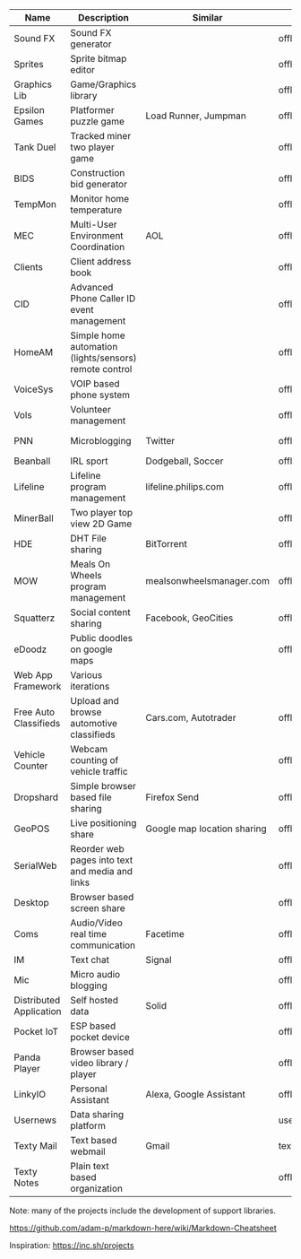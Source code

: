 | Name | Description | Similar | URL | Status |
|---|---|---|---|---|
| Sound FX | Sound FX generator |  | offline | Retired|
| Sprites | Sprite bitmap editor |  | offline | Retired |
| Graphics Lib | Game/Graphics library |  | offline | Retired |
| Epsilon Games | Platformer puzzle game | Load Runner, Jumpman | offline | Retired |
| Tank Duel | Tracked miner two player game | | offline | Retired |
| BIDS | Construction bid generator |  | offline | Paused/Retired |
| TempMon | Monitor home temperature |  | offline | Retired |
| MEC | Multi-User Environment Coordination | AOL | offline | Integrate into future projects |
| Clients | Client address book | | offline | Retired |
| CID | Advanced Phone Caller ID event management |  | offline | Retired |
| HomeAM | Simple home automation (lights/sensors) remote control |  | offline | Retired |
| VoiceSys | VOIP based phone system | | offline | Retired |
| Vols | Volunteer management | | offline | Retired |
| PNN | Microblogging | Twitter | offline | Integrate into future projects |
| Beanball | IRL sport | Dodgeball, Soccer | offline | Paused |
| Lifeline | Lifeline program management | lifeline.philips.com | offline | Retired |
| MinerBall | Two player top view 2D Game | | offline | Retired |
| HDE | DHT File sharing | BitTorrent | offline | Integrate into future projects |
| MOW | Meals On Wheels program management | mealsonwheelsmanager.com | offline | Retired |
| Squatterz | Social content sharing | Facebook, GeoCities | offline | Integrate into future projects|
| eDoodz | Public doodles on google maps | | offline | Retired |
| Web App Framework | Various iterations | |  | Active |
| Free Auto Classifieds | Upload and browse automotive classifieds | Cars.com, Autotrader | offline | Retired |
| Vehicle Counter | Webcam counting of vehicle traffic | | offline | Retired |
| Dropshard | Simple browser based file sharing | Firefox Send | offline | Integrate into future projects |
| GeoPOS | Live positioning share | Google map location sharing | offline | Paused |
| SerialWeb | Reorder web pages into text and media and links |  | offline | Paused |
| Desktop | Browser based screen share | | offline | Paused |
| Coms | Audio/Video real time communication | Facetime | offline | Paused |
| IM | Text chat | Signal | offline | Paused |
| Mic | Micro audio blogging |  | offline | Paused |
| Distributed Application | Self hosted data | Solid | offline | In Progress |
| Pocket IoT | ESP based pocket device | | offline | In Progress |
| Panda Player | Browser based video library / player |  | offline | Paused |
| LinkyIO | Personal Assistant | Alexa, Google Assistant | offline | In Progress |
| Usernews | Data sharing platform | | usernewsbeta.com | In Progress |
| Texty Mail | Text based webmail | Gmail | textyio.com/mail | In Progress |
| Texty Notes | Plain text based organization | | offline| In Progress |


Note: many of the projects include the development of support libraries.

https://github.com/adam-p/markdown-here/wiki/Markdown-Cheatsheet

Inspiration: https://inc.sh/projects
